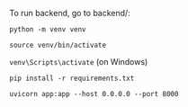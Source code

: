 To run backend, go to backend/:


`python -m venv venv`

`source venv/bin/activate`

`venv\Scripts\activate` (on Windows)

`pip install -r requirements.txt`

`uvicorn app:app --host 0.0.0.0 --port 8000`